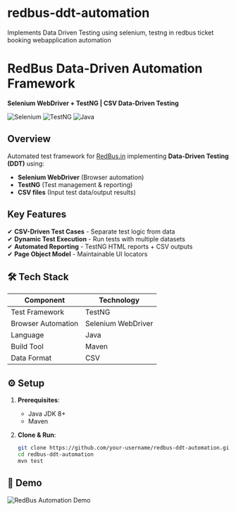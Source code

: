 # redbus-ddt-automation
Implements Data Driven Testing using selenium, testng in redbus ticket booking webapplication automation

# RedBus Data-Driven Automation Framework  
**Selenium WebDriver + TestNG | CSV Data-Driven Testing**  

![Selenium](https://img.shields.io/badge/-Selenium-43B02A?logo=selenium&logoColor=white)
![TestNG](https://img.shields.io/badge/-TestNG-DD0031?logo=testng&logoColor=white)
![Java](https://img.shields.io/badge/-Java-007396?logo=java&logoColor=white)

##  Overview  
Automated test framework for [RedBus.in](https://www.redbus.in) implementing **Data-Driven Testing (DDT)** using:  
- **Selenium WebDriver** (Browser automation)  
- **TestNG** (Test management & reporting)  
- **CSV files** (Input test data/output results)  

##  Key Features  
✔ **CSV-Driven Test Cases** - Separate test logic from data  
✔ **Dynamic Test Execution** - Run tests with multiple datasets  
✔ **Automated Reporting** - TestNG HTML reports + CSV outputs  
✔ **Page Object Model** - Maintainable UI locators  

## 🛠️ Tech Stack  
| Component       | Technology |  
|----------------|------------|  
| Test Framework | TestNG     |  
| Browser Automation | Selenium WebDriver |  
| Language       | Java       |  
| Build Tool     | Maven |  
| Data Format    | CSV        |  

## ⚙️ Setup  
1. **Prerequisites**:  
   - Java JDK 8+  
   - Maven  

2. **Clone & Run**:  
   ```bash
   git clone https://github.com/your-username/redbus-ddt-automation.git
   cd redbus-ddt-automation
   mvn test

## 🎥 Demo
![RedBus Automation Demo](docs/assets/demo.gif)
